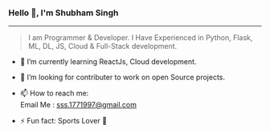 ### Hello 👋, I'm Shubham Singh
-----------
> I am Programmer & Developer.
  I Have Experienced in Python, Flask, ML, DL, JS, Cloud & Full-Stack development. 

- 🌱 I’m currently learning ReactJs, Cloud development.

- 🤔 I’m looking for contributer to work on open Source projects.  

- 📫 How to reach me:  
   Email Me : sss.1771997@gmail.com  
   
 - ⚡ Fun fact:
    Sports Lover 🏏

<!--
**imshubh17/imshubh17** is a ✨ _special_ ✨ repository because its `README.md` (this file) appears on your GitHub profile.

Here are some ideas to get you started:

- 🔭 I’m currently working on ...
- 🌱 I’m currently learning ...
- 👯 I’m looking to collaborate on ...
- 🤔 I’m looking for help with ...
- 💬 Ask me about ...
- 📫 How to reach me: ...
- 😄 Pronouns: ...
- ⚡ Fun fact: ...
-->
